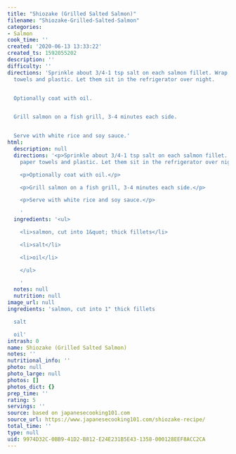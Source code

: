 ```yaml
---
title: "Shiozake (Grilled Salted Salmon)"
filename: "Shiozake-Grilled-Salted-Salmon"
categories:
- Salmon
cook_time: ''
created: '2020-06-13 13:33:22'
created_ts: 1592055202
description: ''
difficulty: ''
directions: 'Sprinkle about 3/4-1 tsp salt on each salmon fillet. Wrap them with paper
  towels and plastic. Let them sit in the refrigerator over night.


  Optionally coat with oil.


  Grill salmon on a fish grill, 3-4 minutes each side.


  Serve with white rice and soy sauce.'
html:
  description: null
  directions: '<p>Sprinkle about 3/4-1 tsp salt on each salmon fillet. Wrap them with
    paper towels and plastic. Let them sit in the refrigerator over night.</p>

    <p>Optionally coat with oil.</p>

    <p>Grill salmon on a fish grill, 3-4 minutes each side.</p>

    <p>Serve with white rice and soy sauce.</p>

    '
  ingredients: '<ul>

    <li>salmon, cut into 1&quot; thick fillets</li>

    <li>salt</li>

    <li>oil</li>

    </ul>

    '
  notes: null
  nutrition: null
image_url: null
ingredients: 'salmon, cut into 1" thick fillets

  salt

  oil'
intrash: 0
name: Shiozake (Grilled Salted Salmon)
notes: ''
nutritional_info: ''
photo: null
photo_large: null
photos: []
photos_dict: {}
prep_time: ''
rating: 5
servings: ''
source: based on japanesecooking101.com
source_url: https://www.japanesecooking101.com/shiozake-recipe/
total_time: ''
type: null
uid: 9974D32C-0BB9-41D2-B812-E24E231B5E43-1358-000128EEF8ACC2CA
---
```

